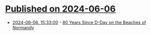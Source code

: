 # [Published on 2024-06-06](index.md)

* [2024-06-06, 15:33:00](https://soylentnews.org/article.pl?sid=24/06/06/0154217&from=rss) - [80 Years Since D-Day on the Beaches of Normandy](https://soylentnews.org/article.pl?sid=24/06/06/0154217&from=rss)
